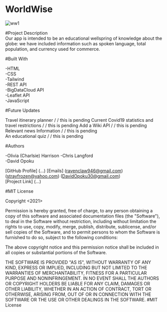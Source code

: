 # WorldWise  

![ww1](https://user-images.githubusercontent.com/86988180/143922437-9c90c4d9-0252-43a2-b943-07c26548ea5d.jpg)  


#Project Description  
Our app is intended to be an educational wellspring of knowledge about the globe: we have included information such as spoken language, total population, and currency used for commerce. 

#Built With  

-HTML  
-CSS    
-Tailwind  
-REST API  
-BigDataCloud API  
-Leaflet API  
-JavaScript

#Future Updates

 Travel itinerary planner / / this is pending
 Current Covid19 statistics and travel restrictions / / this is pending
 Add a Wiki API / / this is pending  
 Relevant news Information / / this is pending  
 An educational quiz / / this is pending  
 
#Authors  

-Olivia (Charlsie) Harrison 
-Chris Langford  
-David Opoku  

[GitHub Profile] (...)
[Emails] (ravenclaw946@gmail.com) (strayfrozen@yahoo.com) (DavidOpoku30@gmail.com)  
[Project Link] (...)  

#MIT License  

Copyright <2021>

Permission is hereby granted, free of charge, to any person obtaining a copy of this software and associated documentation files (the "Software"), to deal in the Software without restriction, including without limitation the rights to use, copy, modify, merge, publish, distribute, sublicense, and/or sell copies of the Software, and to permit persons to whom the Software is furnished to do so, subject to the following conditions:

The above copyright notice and this permission notice shall be included in all copies or substantial portions of the Software.

THE SOFTWARE IS PROVIDED "AS IS", WITHOUT WARRANTY OF ANY KIND, EXPRESS OR IMPLIED, INCLUDING BUT NOT LIMITED TO THE WARRANTIES OF MERCHANTABILITY, FITNESS FOR A PARTICULAR PURPOSE AND NONINFRINGEMENT. IN NO EVENT SHALL THE AUTHORS OR COPYRIGHT HOLDERS BE LIABLE FOR ANY CLAIM, DAMAGES OR OTHER LIABILITY, WHETHER IN AN ACTION OF CONTRACT, TORT OR OTHERWISE, ARISING FROM, OUT OF OR IN CONNECTION WITH THE SOFTWARE OR THE USE OR OTHER DEALINGS IN THE SOFTWARE. #MIT License
